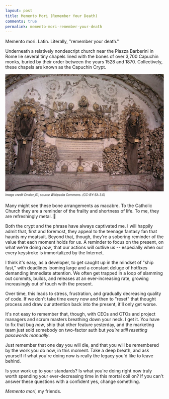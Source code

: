 ```yaml
---
layout: post
title: Memento Mori (Remember Your Death)
comments: true
permalink: memento-mori-remember-your-death
---
```


Memento mori. Latin. Literally, "remember your death."

Underneath a relatively nondescript church near the Piazza Barberini in Rome lie several tiny chapels lined with the bones of over 3,700 Capuchin monks, buried by their order between the years 1528 and 1870. Collectively, these chapels are known as the Capuchin Crypt.

![Capuchin Crypt](/public/capuchin-crypt.jpg)
<sub><sup>*Image credit Dnalor_01, source Wikipedia Commons. (CC-BY-SA 3.0)*</sup></sub>

Many might see these bone arrangements as macabre. To the Catholic Church they are a reminder of the frailty and shortness of life. To me, they are refreshingly metal. 🤟

Both the crypt and the phrase have always captivated me. I will happily admit that, first and foremost, they appeal to the teenage fantasy fan that haunts my meatsuit. Beyond that, though, they're a sobering reminder of the value that each moment holds for us. A reminder to focus on the present, on what we're doing *now*, that our actions will outlive us -- especially when our every keystroke is immortalized by the Internet.

<!--break-->

I think it's easy, as a developer, to get caught up in the mindset of "ship fast," with deadlines looming large and a constant deluge of hotfixes demanding immediate attention. We often get trapped in a loop of slamming out commits, builds, and releases at an ever-increasing rate, growing increasingly out of touch with the present.

Over time, this leads to stress, frustration, and gradually decreasing quality of code. If we don't take time every now and then to "reset" that thought process and draw our attention back into the present, it'll only get worse.

It's not easy to remember that, though, with CEOs and CTOs and project managers and scrum masters breathing down your neck. I get it. You have to fix that bug _now_, ship that other feature yesterday, and the marketing team just sold somebody on two-factor auth but _you're still resetting passwords manually_.

Just remember that one day you will die, and that you will be remembered by the work you do now, in this moment. Take a deep breath, and ask yourself if what you're doing now is really the legacy you'd like to leave behind.

Is your work up to your standards? Is what you're doing right now truly worth spending your ever-decreasing time in this mortal coil on? If you can't answer these questions with a confident yes, change something.

_Memento mori_, my friends.
